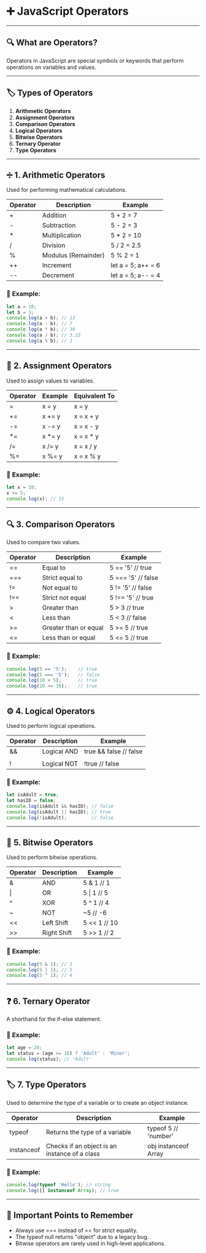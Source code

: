 # ➕ **JavaScript Operators**

---

## 🔍 **What are Operators?**  
Operators in JavaScript are special symbols or keywords that perform operations on variables and values.

---

## 🏷️ **Types of Operators**

1. **Arithmetic Operators**  
2. **Assignment Operators**  
3. **Comparison Operators**  
4. **Logical Operators**  
5. **Bitwise Operators**  
6. **Ternary Operator**  
7. **Type Operators**

---

## ➗ **1. Arithmetic Operators**
Used for performing mathematical calculations.

| **Operator** | **Description**      | **Example**               |
|--------------|----------------------|---------------------------|
| +          | Addition              | 5 + 2 = 7               |
| -          | Subtraction           | 5 - 2 = 3               |
| *          | Multiplication        | 5 * 2 = 10              |
| /          | Division              | 5 / 2 = 2.5             |
| %          | Modulus (Remainder)   | 5 % 2 = 1               |
| ++         | Increment             | let a = 5; a++ = 6      |
| --         | Decrement             | let a = 5; a-- = 4      |

### 📁 **Example:**
```javascript
let a = 10;
let b = 3;
console.log(a + b); // 13
console.log(a - b); // 7
console.log(a * b); // 30
console.log(a / b); // 3.33
console.log(a % b); // 1
```

---

## 📝 **2. Assignment Operators**
Used to assign values to variables.

| **Operator** | **Example**     | **Equivalent To**        |
|--------------|----------------|--------------------------|
| =          | x = y         | x = y                  |
| +=         | x += y        | x = x + y              |
| -=         | x -= y        | x = x - y              |
| *=         | x *= y        | x = x * y              |
| /=         | x /= y        | x = x / y              |
| %=         | x %= y        | x = x % y              |

### 📁 **Example:**
```javascript
let x = 10;
x += 5;
console.log(x); // 15
```

---

## 🔍 **3. Comparison Operators**
Used to compare two values.

| **Operator** | **Description**       | **Example**               |
|--------------|-----------------------|---------------------------|
| ==         | Equal to               | 5 == '5' // true        |
| ===        | Strict equal to        | 5 === '5' // false      |
| !=         | Not equal to           | 5 != '5' // false       |
| !==        | Strict not equal       | 5 !== '5' // true       |
| >          | Greater than           | 5 > 3 // true           |
| <          | Less than              | 5 < 3 // false          |
| >=         | Greater than or equal  | 5 >= 5 // true          |
| <=         | Less than or equal     | 5 <= 5 // true          |

### 📁 **Example:**
```javascript
console.log(5 == '5');    // true
console.log(5 === '5');   // false
console.log(10 > 5);      // true
console.log(10 <= 10);    // true
```

---

## ⚙️ **4. Logical Operators**
Used to perform logical operations.

| **Operator** | **Description**       | **Example**               |
|--------------|-----------------------|---------------------------|
| &&         | Logical AND            | true && false // false  |
| ||      | Logical OR             | true || false // true   |
| !          | Logical NOT            | !true // false          |

### 📁 **Example:**
```javascript
let isAdult = true;
let hasID = false;
console.log(isAdult && hasID); // false
console.log(isAdult || hasID); // true
console.log(!isAdult);         // false
```

---

## 🏁 **5. Bitwise Operators**
Used to perform bitwise operations.

| **Operator** | **Description**       | **Example**               |
|--------------|-----------------------|---------------------------|
| &          | AND                    | 5 & 1 // 1              |
| \|          | OR                     | 5 \| 1 // 5              |
| ^          | XOR                    | 5 ^ 1 // 4              |
| ~          | NOT                    | ~5 // -6                |
| <<         | Left Shift             | 5 << 1 // 10            |
| >>         | Right Shift            | 5 >> 1 // 2             |

### 📁 **Example:**
```javascript
console.log(5 & 1); // 1
console.log(5 | 1); // 5
console.log(5 ^ 1); // 4
```

---

## ❓ **6. Ternary Operator**
A shorthand for the if-else statement.

### 📁 **Example:**
```javascript
let age = 20;
let status = (age >= 18) ? 'Adult' : 'Minor';
console.log(status); // 'Adult'
```

---

## 🏷️ **7. Type Operators**
Used to determine the type of a variable or to create an object instance.

| **Operator** | **Description**           | **Example**                |
|--------------|---------------------------|----------------------------|
| typeof     | Returns the type of a variable | typeof 5 // 'number' |
| instanceof | Checks if an object is an instance of a class | obj instanceof Array |

### 📁 **Example:**
```javascript
console.log(typeof 'Hello'); // string
console.log([] instanceof Array); // true
```

---

## 🏁 **Important Points to Remember**
- Always use === instead of == for strict equality.
- The typeof null returns "object" due to a legacy bug.
- Bitwise operators are rarely used in high-level applications.